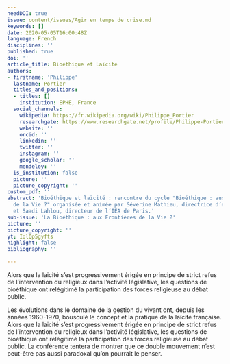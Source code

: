 ```yaml
---
needDOI: true
issue: content/issues/Agir en temps de crise.md
keywords: []
date: 2020-05-05T16:00:48Z
language: French
disciplines: ''
published: true
doi: ''
article_title: Bioéthique et Laïcité
authors:
- firstname: 'Philippe'
  lastname: Portier
  titles_and_positions:
  - titles: []
    institution: EPHE, France
  social_channels:
    wikipedia: https://fr.wikipedia.org/wiki/Philippe_Portier
    researchgate: https://www.researchgate.net/profile/Philippe-Portier
    website: ''
    orcid: ''
    linkedin: ''
    twitter: ''
    instagram: ''
    google_scholar: ''
    mendeley: ''
  is_institution: false
  picture: ''
  picture_copyright: ''
custom_pdf: ''
abstract: 'Bioéthique et laïcité : rencontre du cycle "Bioéthique : aux Frontières
  de la Vie ?" organisée et animée par Séverine Mathieu, directrice d’études à l’EPHE-PSL,
  et Saadi Lahlou, directeur de l’IEA de Paris.'
sub-issue: 'La Bioéthique : aux Frontières de la Vie ?'
picture: ''
picture_copyright: ''
yt: IqlQp5gyfts
highlight: false
bibliography: ''

---
```

Alors que la laïcité s’est progressivement érigée en principe de strict refus de l’intervention du religieux dans l’activité législative, les questions de bioéthique ont relégitimé la participation des forces religieuse au débat public.

Les évolutions dans le domaine de la gestion du vivant ont, depuis les années 1960-1970, bousculé le concept et la pratique de la laïcité française. Alors que la laïcité s’est progressivement érigée en principe de strict refus de l’intervention du religieux dans l’activité législative, les questions de bioéthique ont relégitimé la participation des forces religieuse au débat public. La conférence tentera de montrer que ce double mouvement n’est peut-être pas aussi paradoxal qu’on pourrait le penser.

<Youtube yt="IqlQp5gyfts" caption ="Bioéthique et laïcité"></Youtube>
